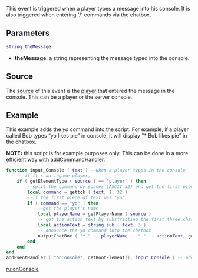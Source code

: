 This event is triggered when a player types a message into his console. It is also triggered when entering '/' commands via the chatbox.

Parameters
----------

``` lua
string theMessage
```

-   **theMessage**: a string representing the message typed into the console.

Source
------

The [source](/docs/event_system#event_source.md "wikilink") of this event is the [player](/docs/player.md "wikilink") that entered the message in the console. This can be a player or the server console.

Example
-------

This example adds the *yo* command into the script. For example, if a player called Bob types “yo likes pie” in console, it will display "\* Bob likes pie" in the chatbox.

  
**NOTE:** this script is for example purposes only. This can be done in a more efficient way with [addCommandHandler](/docs/addcommandhandler.md "wikilink").

``` lua
function input_Console ( text ) --when a player types in the console
    -- if it's an ingame player,
    if ( getElementType ( source ) == "player" ) then
        --split the command by spaces (ASCII 32) and get the first piece of text
        local command = gettok ( text, 1, 32 )
        --if the first piece of text was "yo",
        if ( command == "yo" ) then
            --get the player's name
            local playerName = getPlayerName ( source )
            -- get the action text by substracting the first three characters ("yo ")
            local actionText = string.sub ( text, 3 )
            -- announce the yo command into the chatbox
            outputChatBox ( "* " .. playerName .. " " .. actionText, getRootElement(), 255, 255, 0 )
        end
    end
end
addEventHandler ( "onConsole", getRootElement(), input_Console ) -- add an event handler for onConsole
```

[ru:onConsole](/docs/ru:onconsole.md "wikilink")
